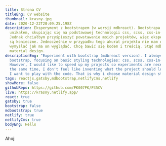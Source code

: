 ```yaml
---
title: Strona CV
titleEng: CV website
thumbnail: krasny.jpg
date: 2020-12-22T20:09:25.198Z
description: Eksperyment z bootstrapem (w wersji mdbreact). Bootstrapa zawsze
  unikałem, skupiając się na podstawowej technologii css, scss, css-in-js, bem.
  Jednak chciałbym przyśpieszyć powstawanie moich projektów, więc eksperymenty
  są konieczne. Jednocześnie w przypadku tego akurat projektu nie mam ochoty
  wymyślać jak ma on wyglądać. Chcę bawić się kodem i treścią. Stąd mdb i
  material design.
descriptionEng: "Experiment with bootstrap (mdbreact version). I always avoided
  bootstrap, focusing on basic styling technologies: css, scss, css-in-js, bem.
  However, I would like to speed up my projects so experiments are necessary. At
  the same time, I don't feel like inventing what the project should look like.
  I want to play with the code. That is why i choose material design style."
tags: reactjs,gatsby,mdbootstrap,netlifyCms,netlify
showMore: false
githubRepo: https://github.com/PK007PK/P35CV
live: https://krasny.netlify.app/
react: true
gatsby: true
bootstrap: false
mdbootstrap: true
netlify: true
netlifyCms: true
bodyEng: Hello
---
```


Ahoj
